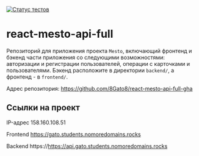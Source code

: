 [![Статус тестов](../../actions/workflows/tests.yml/badge.svg)](../../actions/workflows/tests.yml)

# react-mesto-api-full
Репозиторий для приложения проекта `Mesto`, включающий фронтенд и бэкенд части приложения со следующими возможностями: авторизации и регистрации пользователей, операции с карточками и пользователями. Бэкенд расположите в директории `backend/`, а фронтенд - в `frontend/`. 
  
Адрес репозитория: https://github.com/8Gato8/react-mesto-api-full-gha

## Ссылки на проект

IP-адрес 158.160.108.51

Frontend https://gato.students.nomoredomains.rocks

Backend https://https://api.gato.students.nomoredomains.rocks
